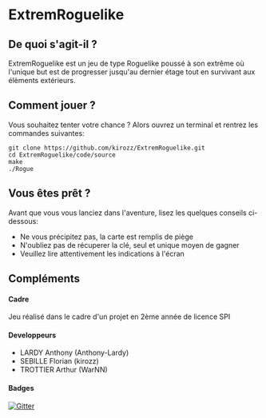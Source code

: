 # ExtremRoguelike

## De quoi s'agit-il ?

  ExtremRoguelike est un jeu de type Roguelike poussé à son extrême où l'unique but est de progresser jusqu'au dernier étage tout en survivant aux élèments extérieurs.

## Comment jouer ?

  Vous souhaitez tenter votre chance ?
  Alors ouvrez un terminal et rentrez les commandes suivantes:

  ```
  git clone https://github.com/kirozz/ExtremRoguelike.git
  cd ExtremRoguelike/code/source
  make
  ./Rogue
  ```

## Vous êtes prêt ?

  Avant que vous vous lanciez dans l'aventure, lisez les quelques conseils ci-dessous:

  * Ne vous précipitez pas, la carte est remplis de piège
  * N'oubliez pas de récuperer la clé, seul et unique moyen de gagner
  * Veuillez lire attentivement les indications à l'écran

## Compléments

#### Cadre

  Jeu réalisé dans le cadre d'un projet en 2ème année de licence SPI

#### Developpeurs

  * LARDY Anthony (Anthony-Lardy)
  * SEBILLE Florian (kirozz)
  * TROTTIER Arthur (WarNN)

#### Badges

[![Gitter](https://badges.gitter.im/Projet_L2_S3/Lobby.svg)](https://gitter.im/Projet_L2_S3/Lobby?utm_source=badge&utm_medium=badge&utm_campaign=pr-badge&utm_content=badge)
